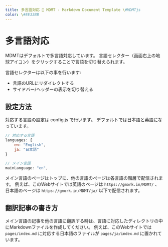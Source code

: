 ```yaml
---
title: 多言語対応 💊 MDMT - Markdown Document Template \#MDMTjs
color: \#EE33BB
---
```

# 多言語対応

MDMTはデフォルトで多言語対応しています。
言語セレクター（画面右上の地球アイコン）をクリックすることで言語を切り替えられます。

言語セレクターは以下の事を行います:

- 言語のURLにリダイレクトする
- サイドバー/ヘッダーの表示を切り替える

## 設定方法

対応する言語の設定は config.js で行います。
デフォルトでは日本語と英語になっています。

```js
// 対応する言語
languages: {
    en: "English",
    ja: "日本語"        
}

// メイン言語
mainLanguage: "en",
```

メイン言語のページはトップに、他の言語のページは各言語の階層で配信されます。
例えば、このWebサイトでは英語のページは `https://gmork.in/MDMT/` 、日本語のページは `https://gmork.in/MDMT/ja/` 以下で配信されます。


## 翻訳記事の書き方

メイン言語の記事を他の言語に翻訳する時は、言語に対応したディレクトリの中にMarkdownファイルを作成してください。
例えば、このWebサイトでは `pages/index.md` に対応する日本語のファイルが `pages/ja/index.md` に置かれています。
